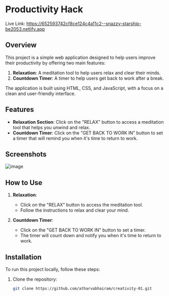 # Productivity Hack

Live Link: https://652593742cf8ce124c4a11c2--snazzy-starship-be2053.netlify.app

## Overview

This project is a simple web application designed to help users improve their productivity by offering two main features:
1. **Relaxation**: A meditation tool to help users relax and clear their minds.
2. **Countdown Timer**: A timer to help users get back to work after a break.

The application is built using HTML, CSS, and JavaScript, with a focus on a clean and user-friendly interface.

## Features

- **Relaxation Section**: Click on the "RELAX" button to access a meditation tool that helps you unwind and relax.
- **Countdown Timer**: Click on the "GET BACK TO WORK IN" button to set a timer that will remind you when it's time to return to work.

## Screenshots

![image](https://github.com/user-attachments/assets/5b6361d3-b461-4c84-9aac-0848629c5851)




## How to Use

1. **Relaxation**:
   - Click on the "RELAX" button to access the meditation tool.
   - Follow the instructions to relax and clear your mind.

2. **Countdown Timer**:
   - Click on the "GET BACK TO WORK IN" button to set a timer.
   - The timer will count down and notify you when it's time to return to work.

## Installation

To run this project locally, follow these steps:

1. Clone the repository:
   ```bash
   git clone https://github.com/atharvabhairam/creativity-01.git
